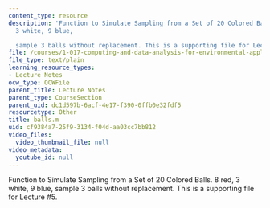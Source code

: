 ```yaml
---
content_type: resource
description: 'Function to Simulate Sampling from a Set of 20 Colored Balls. 8 red,
  3 white, 9 blue,

  sample 3 balls without replacement. This is a supporting file for Lecture #5.'
file: /courses/1-017-computing-and-data-analysis-for-environmental-applications-fall-2003/cf9384a725f93134f04daa03cc7bb812_balls.m
file_type: text/plain
learning_resource_types:
- Lecture Notes
ocw_type: OCWFile
parent_title: Lecture Notes
parent_type: CourseSection
parent_uid: dc1d597b-6acf-4e17-f390-0ffb0e32fdf5
resourcetype: Other
title: balls.m
uid: cf9384a7-25f9-3134-f04d-aa03cc7bb812
video_files:
  video_thumbnail_file: null
video_metadata:
  youtube_id: null
---
```

Function to Simulate Sampling from a Set of 20 Colored Balls. 8 red, 3 white, 9 blue,
sample 3 balls without replacement. This is a supporting file for Lecture #5.

